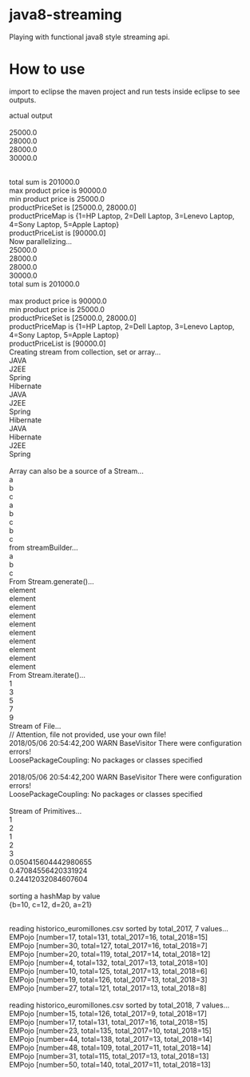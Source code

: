 # java8-streaming
Playing with functional java8 style streaming api. <br />

# How to use <br />

import to eclipse the maven project and run tests inside eclipse to see outputs. <br />

actual output <br />
<br />
25000.0 <br />
28000.0 <br />
28000.0 <br />
30000.0 <br />
<br />

total sum is 201000.0 <br />
max product price is 90000.0 <br />
min product price is 25000.0 <br />
productPriceSet is [25000.0, 28000.0] <br />
productPriceMap is {1=HP Laptop, 2=Dell Laptop, 3=Lenevo Laptop, 4=Sony Laptop, 5=Apple Laptop} <br />
productPriceList is [90000.0] <br />
Now parallelizing... <br />
25000.0 <br />
28000.0 <br />
28000.0 <br />
30000.0 <br />
total sum is 201000.0 <br />
 <br />
max product price is 90000.0 <br />
min product price is 25000.0 <br />
productPriceSet is [25000.0, 28000.0] <br />
productPriceMap is {1=HP Laptop, 2=Dell Laptop, 3=Lenevo Laptop, 4=Sony Laptop, 5=Apple Laptop} <br />
productPriceList is [90000.0] <br />
Creating stream from collection, set or array... <br />
JAVA <br />
J2EE <br />
Spring <br />
Hibernate <br />
JAVA <br />
J2EE <br />
Spring <br />
Hibernate <br />
JAVA <br />
Hibernate <br />
J2EE <br />
Spring <br />
 <br />
Array can also be a source of a Stream... <br />
a <br />
b <br />
c <br />
a <br />
b <br />
c <br />
b <br />
c <br />
from streamBuilder... <br />
a <br />
b <br />
c <br />
From Stream.generate()... <br />
element <br />
element <br />
element <br />
element <br />
element <br />
element <br />
element <br />
element <br />
element <br />
element <br />
From Stream.iterate()... <br />
1 <br />
3 <br />
5 <br />
7 <br />
9 <br />
Stream of File... <br />
// Attention, file not provided, use your own file!  <br />
2018/05/06 20:54:42,200 WARN  BaseVisitor                      There were configuration errors! <br />
LoosePackageCoupling: No packages or classes specified <br />
 <br />
2018/05/06 20:54:42,200 WARN  BaseVisitor                      There were configuration errors! <br />
LoosePackageCoupling: No packages or classes specified <br />
 <br />
Stream of Primitives... <br />
1 <br />
2 <br />
1 <br />
2 <br />
3 <br />
0.050415604442980655  <br />
0.47084556420331924 <br />
0.24412032084607604 <br />
 <br />
sorting a hashMap by value <br />
{b=10, c=12, d=20, a=21}  <br />
 <br />

reading historico_euromillones.csv sorted by total_2017, 7 values... <br />
EMPojo [number=17, total=131, total_2017=16, total_2018=15] <br />
EMPojo [number=30, total=127, total_2017=16, total_2018=7] <br />
EMPojo [number=20, total=119, total_2017=14, total_2018=12] <br />
EMPojo [number=4, total=132, total_2017=13, total_2018=10] <br />
EMPojo [number=10, total=125, total_2017=13, total_2018=6] <br />
EMPojo [number=19, total=126, total_2017=13, total_2018=3] <br />
EMPojo [number=27, total=121, total_2017=13, total_2018=8] <br />
<br />
reading historico_euromillones.csv sorted by total_2018, 7 values... <br />
EMPojo [number=15, total=126, total_2017=9, total_2018=17] <br />
EMPojo [number=17, total=131, total_2017=16, total_2018=15] <br />
EMPojo [number=23, total=135, total_2017=10, total_2018=15] <br />
EMPojo [number=44, total=138, total_2017=13, total_2018=14] <br />
EMPojo [number=48, total=109, total_2017=11, total_2018=14] <br />
EMPojo [number=31, total=115, total_2017=13, total_2018=13] <br />
EMPojo [number=50, total=140, total_2017=11, total_2018=13] <br />
<br />


